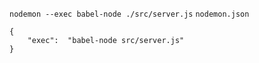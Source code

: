 `nodemon --exec babel-node ./src/server.js`
`nodemon.json`
```
{
    "exec":  "babel-node src/server.js"
}
```